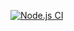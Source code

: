 [![Node.js CI](https://github.com/niomwungeri-fabrice/savu-me-api/actions/workflows/actions.js.yml/badge.svg)](https://github.com/niomwungeri-fabrice/savu-me-api/actions/workflows/actions.js.yml)